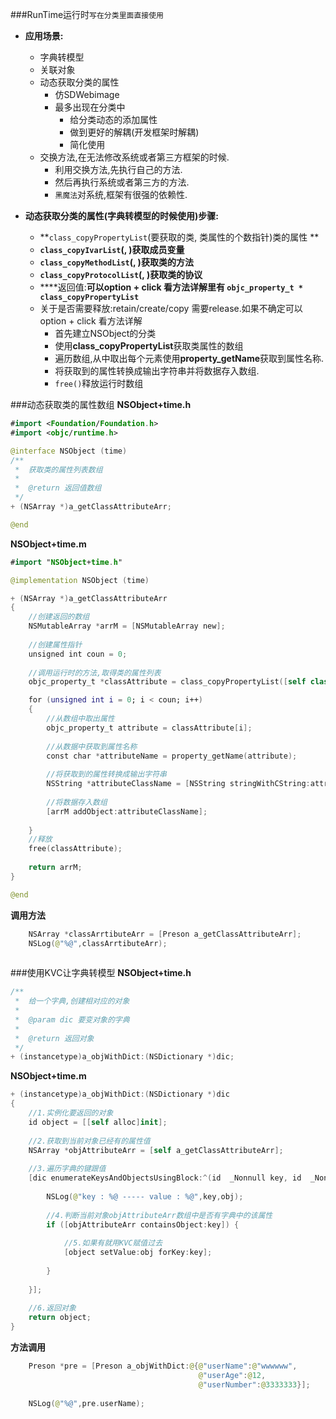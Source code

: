 ###RunTime运行时`写在分类里面直接使用`
- **应用场景:**
    - 字典转模型
    - 关联对象
    - 动态获取分类的属性
        - 仿SDWebimage
        - 最多出现在分类中
            - 给分类动态的添加属性
            - 做到更好的解耦(开发框架时解耦)
            - 简化使用
    - 交换方法,在无法修改系统或者第三方框架的时候.
        - 利用交换方法,先执行自己的方法.
        - 然后再执行系统或者第三方的方法.
        - `黑魔法`对系统,框架有很强的依赖性.

- **动态获取分类的属性(字典转模型的时候使用)步骤:**

    - **`class_copyPropertyList`(要获取的类, 类属性的个数指针)类的属性
**
    - **`class_copyIvarList`(, )获取成员变量**
    - **`class_copyMethodList`(, )获取类的方法**
    - **`class_copyProtocolList`(, )获取类的协议**
    - ****返回值:**可以option + click 看方法详解里有 `objc_property_t * class_copyPropertyList`**
    - 关于是否需要释放:retain/create/copy   需要release.如果不确定可以option + click 看方法详解
        - 首先建立NSObject的分类
        - 使用**class_copyPropertyList**获取类属性的数组
        - 遍历数组,从中取出每个元素使用**property_getName**获取到属性名称.
        - 将获取到的属性转换成输出字符串并将数据存入数组.
        - `free()`释放运行时数组


###动态获取类的属性数组
**NSObject+time.h**
```swift
#import <Foundation/Foundation.h>
#import <objc/runtime.h>

@interface NSObject (time)
/**
 *  获取类的属性列表数组
 *
 *  @return 返回值数组
 */
+ (NSArray *)a_getClassAttributeArr;

@end


```

**NSObject+time.m**




```swift
#import "NSObject+time.h"

@implementation NSObject (time)

+ (NSArray *)a_getClassAttributeArr
{
    //创建返回的数组
    NSMutableArray *arrM = [NSMutableArray new];
    
    //创建属性指针
    unsigned int coun = 0;
    
    //调用运行时的方法,取得类的属性列表
    objc_property_t *classAttribute = class_copyPropertyList([self class], &coun);

    for (unsigned int i = 0; i < coun; i++)
    {
        //从数组中取出属性
        objc_property_t attribute = classAttribute[i];
        
        //从数据中获取到属性名称
        const char *attributeName = property_getName(attribute);
        
        //将获取到的属性转换成输出字符串
        NSString *attributeClassName = [NSString stringWithCString:attributeName encoding:NSUTF8StringEncoding];
        
        //将数据存入数组
        [arrM addObject:attributeClassName];
        
    }    
    //释放
    free(classAttribute);
    
    return arrM;
}

@end

```
**调用方法**
```swift
    NSArray *classArrtibuteArr = [Preson a_getClassAttributeArr];
    NSLog(@"%@",classArrtibuteArr);
    
```



###使用KVC让字典转模型
**NSObject+time.h**
```swift
/**
 *  给一个字典,创建相对应的对象
 *
 *  @param dic 要变对象的字典
 *
 *  @return 返回对象
 */
+ (instancetype)a_objWithDict:(NSDictionary *)dic;
```

**NSObject+time.m**
```swift
+ (instancetype)a_objWithDict:(NSDictionary *)dic
{
    //1.实例化要返回的对象
    id object = [[self alloc]init];
    
    //2.获取到当前对象已经有的属性值
    NSArray *objAttributeArr = [self a_getClassAttributeArr];
    
    //3.遍历字典的键跟值
    [dic enumerateKeysAndObjectsUsingBlock:^(id  _Nonnull key, id  _Nonnull obj, BOOL * _Nonnull stop) {
        
        NSLog(@"key : %@ ----- value : %@",key,obj);
        
        //4.判断当前对象objAttributeArr数组中是否有字典中的该属性
        if ([objAttributeArr containsObject:key]) {
            
            //5.如果有就用KVC赋值过去
            [object setValue:obj forKey:key];
            
        }
        
    }];
    
    //6.返回对象
    return object;
}
```

**方法调用**

```swift
    Preson *pre = [Preson a_objWithDict:@{@"userName":@"wwwwww",
                                          @"userAge":@12,
                                          @"userNumber":@3333333}];
    
    NSLog(@"%@",pre.userName);
```


